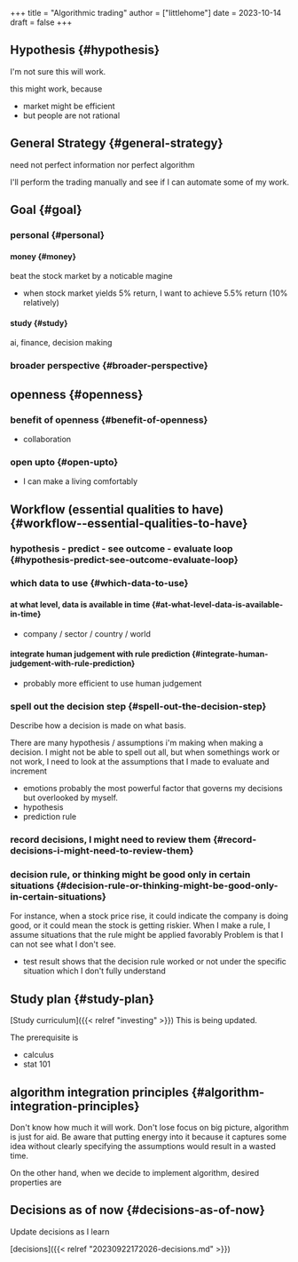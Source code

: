 +++
title = "Algorithmic trading"
author = ["littlehome"]
date = 2023-10-14
draft = false
+++

## Hypothesis {#hypothesis}

I'm not sure this will work.

this might work, because

-   market might be efficient
-   but people are not rational


## General Strategy {#general-strategy}

need not perfect information nor perfect algorithm

I'll perform the trading manually and see if I can automate some of my work.


## Goal {#goal}


### personal {#personal}


#### money {#money}

beat the stock market by a noticable magine

-   when stock market yields 5% return, I want to achieve 5.5% return (10% relatively)


#### study {#study}

ai, finance, decision making


### broader perspective {#broader-perspective}


## openness {#openness}


### benefit of openness {#benefit-of-openness}

-   collaboration


### open upto {#open-upto}

-   I can make a living comfortably


## Workflow (essential qualities to have) {#workflow--essential-qualities-to-have}


### hypothesis - predict - see outcome - evaluate loop {#hypothesis-predict-see-outcome-evaluate-loop}


### which data to use {#which-data-to-use}


#### at what level, data is available in time {#at-what-level-data-is-available-in-time}

-   company / sector / country / world


#### integrate human judgement with rule prediction {#integrate-human-judgement-with-rule-prediction}

-   probably more efficient to use human judgement


### spell out the decision step {#spell-out-the-decision-step}

Describe how a decision is made on what basis.

There are many hypothesis / assumptions i'm making when making a decision.
I might not be able to spell out all, but when somethings work or not work, I need to look at the assumptions that I made to evaluate and increment

-   emotions
    probably the most powerful factor that governs my decisions but overlooked by myself.
-   hypothesis
-   prediction rule


### record decisions, I might need to review them {#record-decisions-i-might-need-to-review-them}


### decision rule, or thinking might be good only in certain situations {#decision-rule-or-thinking-might-be-good-only-in-certain-situations}

For instance, when a stock price rise, it could indicate the company is doing good, or it could mean the stock is getting riskier.
When I make a rule, I assume situations that the rule might be applied favorably
Problem is that I can not see what I don't see.

-   test result shows that the decision rule worked or not under the specific situation which I don't fully understand


## Study plan {#study-plan}

[Study curriculum]({{< relref "investing" >}})
This is being updated.

The prerequisite is

-   calculus
-   stat 101


## algorithm integration principles {#algorithm-integration-principles}

Don't know how much it will work.
Don't lose focus on big picture, algorithm is just for aid.
Be aware that putting energy into it because it captures some idea without clearly specifying the assumptions would result in a wasted time.

On the other hand, when we decide to implement algorithm, desired properties are


## Decisions as of now {#decisions-as-of-now}

Update decisions as I learn

[decisions]({{< relref "20230922172026-decisions.md" >}})
